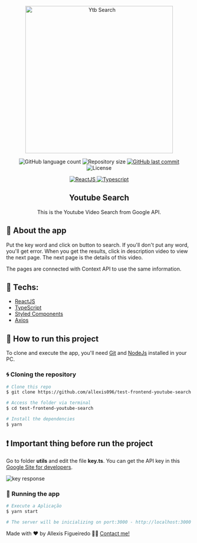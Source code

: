 <p align="center"><img  alt="Ytb Search" src="https://imgur.com/NtenKZ1.png" width="400" /></p>

<p align="center">

<img alt="GitHub language count" src="https://img.shields.io/github/languages/count/allexis096/test-frontend-youtube-search">

<img alt="Repository size" src="https://img.shields.io/github/repo-size/allexis096/test-frontend-youtube-search">

<a href="https://github.com/allexis096/test-frontend-youtube-search/graphs/commit-activity">
    <img alt="GitHub last commit" src="https://img.shields.io/github/last-commit/allexis096/test-frontend-youtube-search?color=blue%22">
</a>

<img alt="License" src="https://img.shields.io/badge/license-MIT-brightgreen?color=blue">
</p>

<p align="center">

<a href="https://reactjs.org/">
  <img alt="ReactJS" src="https://img.shields.io/static/v1?color=blue&label=React&message=JS&?style=plastic&logo=React">
</a>

<a href="https://www.typescriptlang.org/">
  <img alt="Typescript" src="https://img.shields.io/static/v1?color=blue&label=Typescript&message=JS&?style=plastic&logo=Typescript">
</a>

</p>
<h2 align="center">
  Youtube Search
</h2>

<p align="center">This is the Youtube Video Search from Google API.</p>

## 🏁 About the app

Put the key word and click on button to search. If you'll don't put any word, you'll get error.
When you get the results, click in description video to view the next page. The next page is the details of this video.

The pages are connected with Context API to use the same information.


## 🔨 Techs:

- [ReactJS][reactjs]
- [TypeScript][typescript]
- [Styled Components][styledcomponents]
- [Axios][axios]


## 🚀 How to run this project

To clone and execute the app, you'll need [Git](https://git-scm.com) and [NodeJs][nodejs] installed in your PC.

### 🌀 Cloning the repository

```bash
# Clone this repo
$ git clone https://github.com/allexis096/test-frontend-youtube-search.git

# Access the folder via terminal
$ cd test-frontend-youtube-search

# Install the dependencies
$ yarn
```

## ❗ Important thing before run the project

Go to folder <strong>utils</strong> and edit the file <strong>key.ts</strong>.
You can get the API key in this [Google Site for developers](https://developers.google.com/youtube/v3/getting-started?hl=pt-br).

<img alt="key response" src="https://imgur.com/bru9nJo.png">


### 🧭 Running the app

```bash
# Execute a Aplicação
$ yarn start

# The server will be inicializing on port:3000 - http://localhost:3000
```

Made with ❤️ by Allexis Figueiredo 👋🏽 [Contact me!](https://www.linkedin.com/in/allexis-figueiredo/)

[nodejs]: https://nodejs.org/en/
[license]: https://opensource.org/licenses/MIT
[reactjs]: https://reactjs.org/
[axios]: https://www.npmjs.com/package/axios
[license]: https://opensource.org/licenses/MIT
[typescript]: https://www.typescriptlang.org/
[styledcomponents]: https://styled-components.com/
